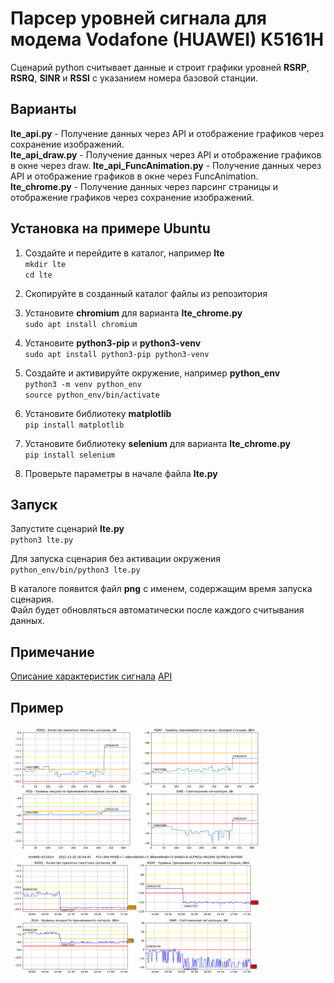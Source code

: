 # Парсер уровней сигнала для модема Vodafone (HUAWEI) K5161H

Сценарий python считывает данные и строит графики уровней **RSRP**, **RSRQ**, **SINR** и **RSSI** с указанием номера базовой станции.

## Варианты
**lte_api.py** - Получение данных через API и отображение графиков через сохранение изображений.  
**lte_api_draw.py** - Получение данных через API и отображение графиков в окне через draw. 
**lte_api_FuncAnimation.py** - Получение данных через API и отображение графиков в окне через FuncAnimation.  
**lte_chrome.py** - Получение данных через парсинг страницы и отображение графиков через сохранение изображений.

## Установка на примере Ubuntu

1. Создайте и перейдите в каталог, например **lte**  
`mkdir lte`  
`cd lte`

2. Скопируйте в созданный каталог файлы из репозитория

3. Установите **chromium** для варианта **lte_chrome.py**  
`sudo apt install chromium`

4. Установите **python3-pip** и **python3-venv**  
`sudo apt install python3-pip python3-venv`

5. Создайте и активируйте окружение, например **python_env**  
`python3 -m venv python_env`  
`source python_env/bin/activate`

6. Установите библиотеку **matplotlib**  
`pip install matplotlib`

7. Установите библиотеку **selenium** для варианта **lte_chrome.py**  
`pip install selenium`

8. Проверьте параметры в начале файла **lte.py**  

## Запуск

Запустите сценарий **lte.py**  
`python3 lte.py`  

Для запуска сценария без активации окружения  
`python_env/bin/python3 lte.py`

В каталоге появится файл **png** с именем, содержащим время запуска сценария.  
Файл будет обновляться автоматически после каждого считывания данных.  

## Примечание

[Описание характеристик сигнала](https://wiki.teltonika-networks.com/view/Mobile_Signal_Strength_Recommendations)
[API](https://www.lewuathe.com/querying-huawei-4g-router-to-get-the-devices.html)

## Пример

<img src="https://github.com/demonlibra/Vodafone-k5161h_Signal/blob/main/example_1.png" width="400"> <img src="https://github.com/demonlibra/Vodafone-k5161h_Signal/blob/main/example_2.png" width="400">